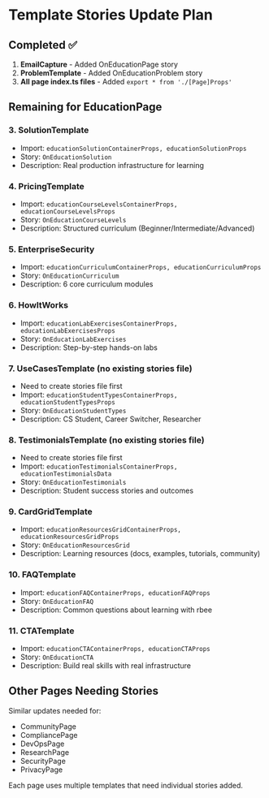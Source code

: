 # Template Stories Update Plan

## Completed ✅
1. **EmailCapture** - Added OnEducationPage story
2. **ProblemTemplate** - Added OnEducationProblem story
3. **All page index.ts files** - Added `export * from './[Page]Props'`

## Remaining for EducationPage

### 3. SolutionTemplate
- Import: `educationSolutionContainerProps, educationSolutionProps`
- Story: `OnEducationSolution`
- Description: Real production infrastructure for learning

### 4. PricingTemplate
- Import: `educationCourseLevelsContainerProps, educationCourseLevelsProps`
- Story: `OnEducationCourseLevels`
- Description: Structured curriculum (Beginner/Intermediate/Advanced)

### 5. EnterpriseSecurity
- Import: `educationCurriculumContainerProps, educationCurriculumProps`
- Story: `OnEducationCurriculum`
- Description: 6 core curriculum modules

### 6. HowItWorks
- Import: `educationLabExercisesContainerProps, educationLabExercisesProps`
- Story: `OnEducationLabExercises`
- Description: Step-by-step hands-on labs

### 7. UseCasesTemplate (no existing stories file)
- Need to create stories file first
- Import: `educationStudentTypesContainerProps, educationStudentTypesProps`
- Story: `OnEducationStudentTypes`
- Description: CS Student, Career Switcher, Researcher

### 8. TestimonialsTemplate (no existing stories file)
- Need to create stories file first
- Import: `educationTestimonialsContainerProps, educationTestimonialsData`
- Story: `OnEducationTestimonials`
- Description: Student success stories and outcomes

### 9. CardGridTemplate
- Import: `educationResourcesGridContainerProps, educationResourcesGridProps`
- Story: `OnEducationResourcesGrid`
- Description: Learning resources (docs, examples, tutorials, community)

### 10. FAQTemplate
- Import: `educationFAQContainerProps, educationFAQProps`
- Story: `OnEducationFAQ`
- Description: Common questions about learning with rbee

### 11. CTATemplate
- Import: `educationCTAContainerProps, educationCTAProps`
- Story: `OnEducationCTA`
- Description: Build real skills with real infrastructure

## Other Pages Needing Stories

Similar updates needed for:
- CommunityPage
- CompliancePage
- DevOpsPage
- ResearchPage
- SecurityPage
- PrivacyPage

Each page uses multiple templates that need individual stories added.
